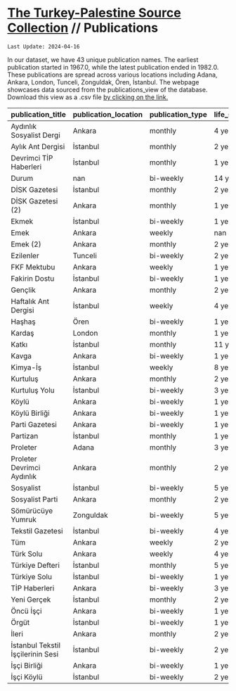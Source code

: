 # [The Turkey-Palestine Source Collection](turkey_palestine_collection.md) // Publications


```
Last Update: 2024-04-16
```


In our dataset, we have 43 unique publication names. The earliest publication started in 1967.0, while the latest publication ended in 1982.0. These publications are spread across various locations including Adana, Ankara, London, Tunceli, Zonguldak, Ören, İstanbul. The webpage showcases data sourced from the publications_view of the database. Download this view as a .csv file <a href='https://github.com/andreacortellari/andreacortellari.github.io/blob/main/tpc\Sources Database\publications_view.csv'>by clicking on the link.</a>

| publication_title                 | publication_location   | publication_type   | life_span   |   first_year |   last_year |   total_issues |
|:----------------------------------|:-----------------------|:-------------------|:------------|-------------:|------------:|---------------:|
| Aydınlık Sosyalist Dergi          | Ankara                 | monthly            | 4 years     |         1968 |        1971 |             29 |
| Aylık Ant Dergisi                 | İstanbul               | monthly            | 2 years     |         1970 |        1971 |             13 |
| Devrimci TİP Haberleri            | İstanbul               | monthly            | 1 year      |         1969 |        1969 |              5 |
| Durum                             | nan                    | bi-weekly          | 14 years    |         1969 |        1982 |            231 |
| DİSK Gazetesi                     | İstanbul               | monthly            | 2 years     |         1967 |        1968 |              5 |
| DİSK Gazetesi (2)                 | Ankara                 | monthly            | 1 year      |         1970 |        1970 |              4 |
| Ekmek                             | İstanbul               | bi-weekly          | 1 year      |         1969 |        1969 |              3 |
| Emek                              | Ankara                 | weekly             | nan         |          nan |         nan |              0 |
| Emek (2)                          | Ankara                 | monthly            | 2 years     |         1970 |        1971 |             12 |
| Ezilenler                         | Tunceli                | bi-weekly          | 2 years     |         1968 |        1969 |              8 |
| FKF Mektubu                       | Ankara                 | weekly             | 1 year      |         1968 |        1968 |              2 |
| Fakirin Dostu                     | İstanbul               | bi-weekly          | 1 year      |         1969 |        1969 |              4 |
| Gençlik                           | Ankara                 | monthly            | 2 years     |         1969 |        1970 |              9 |
| Haftalık Ant Dergisi              | İstanbul               | weekly             | 4 years     |         1967 |        1970 |            174 |
| Haşhaş                            | Ören                   | bi-weekly          | 1 year      |         1968 |        1968 |              5 |
| Kardaş                            | London                 | monthly            | 1 year      |         1970 |        1970 |             16 |
| Katkı                             | İstanbul               | monthly            | 11 years    |         1970 |        1980 |             35 |
| Kavga                             | Ankara                 | bi-weekly          | 1 year      |         1967 |        1967 |              7 |
| Kimya-İş                          | İstanbul               | weekly             | 8 years     |         1968 |        1975 |             54 |
| Kurtuluş                          | Ankara                 | monthly            | 2 years     |         1970 |        1971 |              9 |
| Kurtuluş Yolu                     | İstanbul               | bi-weekly          | 3 years     |         1968 |        1970 |             17 |
| Köylü                             | Ankara                 | bi-weekly          | 1 year      |         1969 |        1969 |              4 |
| Köylü Birliği                     | Ankara                 | bi-weekly          | 1 year      |         1969 |        1969 |              2 |
| Parti Gazetesi                    | Ankara                 | bi-weekly          | 1 year      |         1971 |        1971 |              9 |
| Partizan                          | İstanbul               | monthly            | 1 year      |         1970 |        1970 |              6 |
| Proleter                          | Adana                  | monthly            | 3 years     |         1967 |        1969 |             13 |
| Proleter Devrimci Aydınlık        | Ankara                 | monthly            | 2 years     |         1970 |        1971 |             26 |
| Sosyalist                         | İstanbul               | bi-weekly          | 5 years     |         1967 |        1971 |             26 |
| Sosyalist Parti                   | Ankara                 | monthly            | 2 years     |         1970 |        1971 |              5 |
| Sömürücüye Yumruk                 | Zonguldak              | bi-weekly          | 5 years     |         1967 |        1971 |             34 |
| Tekstil Gazetesi                  | İstanbul               | bi-weekly          | 4 years     |         1968 |        1971 |             57 |
| Tüm                               | Ankara                 | weekly             | 2 years     |         1968 |        1969 |              4 |
| Türk Solu                         | Ankara                 | weekly             | 4 years     |         1967 |        1970 |            126 |
| Türkiye Defteri                   | İstanbul               | monthly            | 5 years     |         1971 |        1975 |             20 |
| Türkiye Solu                      | İstanbul               | bi-weekly          | 1 year      |         1971 |        1971 |              2 |
| TİP Haberleri                     | Ankara                 | bi-weekly          | 3 years     |         1967 |        1969 |             32 |
| Yeni Gerçek                       | İstanbul               | monthly            | 2 years     |         1967 |        1968 |              9 |
| Öncü İşçi                         | Ankara                 | bi-weekly          | 1 year      |         1971 |        1971 |              5 |
| Örgüt                             | İstanbul               | bi-weekly          | 1 year      |         1968 |        1968 |              1 |
| İleri                             | Ankara                 | monthly            | 2 years     |         1968 |        1969 |              6 |
| İstanbul Tekstil İşçilerinin Sesi | İstanbul               | bi-weekly          | 2 years     |         1967 |        1968 |             21 |
| İşçi Birliği                      | Ankara                 | bi-weekly          | 1 year      |         1969 |        1969 |              6 |
| İşçi Köylü                        | İstanbul               | bi-weekly          | 2 years     |         1969 |        1970 |             16 |